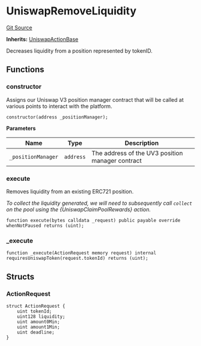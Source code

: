 # UniswapRemoveLiquidity
[Git Source](https://github.com/FloorDAO/floor-v2/blob/c8169a0594ad07a37d169672a50f4155c41be809/src/contracts/actions/uniswap/RemoveLiquidity.sol)

**Inherits:**
[UniswapActionBase](/src/contracts/actions/utils/UniswapActionBase.sol/contract.UniswapActionBase.md)

Decreases liquidity from a position represented by tokenID.


## Functions
### constructor

Assigns our Uniswap V3 position manager contract that will be called at
various points to interact with the platform.


```solidity
constructor(address _positionManager);
```
**Parameters**

|Name|Type|Description|
|----|----|-----------|
|`_positionManager`|`address`|The address of the UV3 position manager contract|


### execute

Removes liquidity from an existing ERC721 position.

*To collect the liquidity generated, we will need to subsequently call `collect`
on the pool using the {UniswapClaimPoolRewards} action.*


```solidity
function execute(bytes calldata _request) public payable override whenNotPaused returns (uint);
```

### _execute


```solidity
function _execute(ActionRequest memory request) internal requiresUniswapToken(request.tokenId) returns (uint);
```

## Structs
### ActionRequest

```solidity
struct ActionRequest {
    uint tokenId;
    uint128 liquidity;
    uint amount0Min;
    uint amount1Min;
    uint deadline;
}
```

